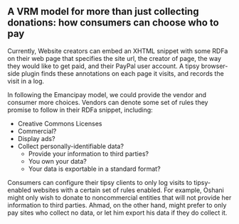 ## A VRM model for more than just collecting donations: how consumers can choose who to pay ##

Currently, Website creators can embed an XHTML snippet with some RDFa on their web page that specifies the site url, the creator of page, the way they would like to get paid, and their PayPal user account.  A tipsy browser-side plugin finds these annotations on each page it visits, and records the visit in a log.

In following the Emancipay model, we could provide the vendor and consumer more choices.  Vendors can denote some set of rules they promise to follow in their RDFa snippet, including:
  * Creative Commons Licenses
  * Commercial?
  * Display ads?
  * Collect personally-identifiable data?
    * Provide your information to third parties?
    * You own your data?
    * Your data is exportable in a standard format?

Consumers can configure their tipsy clients to only log visits to tipsy-enabled websites with a certain set of rules enabled.  For example, Oshani might only wish to donate to noncommercial entities that will not provide her information to third parties.  Ahmad, on the other hand, might prefer to only pay sites who collect no data, or let him export his data if they do collect it.